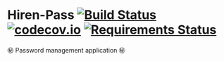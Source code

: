 # Hiren-Pass [![Build Status](https://travis-ci.org/pyprism/Hiren-Pass.svg?branch=master)](https://travis-ci.org/pyprism/Hiren-Pass) [![codecov.io](https://codecov.io/github/pyprism/Hiren-Pass/coverage.svg?branch=master)](https://codecov.io/github/pyprism/Hiren-Pass?branch=master) [![Requirements Status](https://requires.io/github/pyprism/Hiren-Pass/requirements.svg?branch=master)](https://requires.io/github/pyprism/Hiren-Pass/requirements/?branch=master)
:secret: Password management application :secret:
